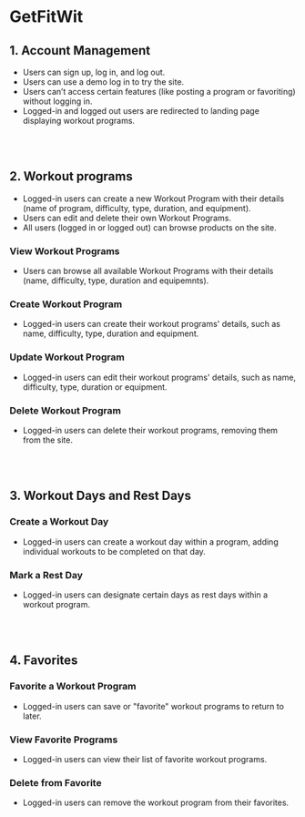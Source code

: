 # GetFitWit

## 1. Account Management

- Users can sign up, log in, and log out.
- Users can use a demo log in to try the site.
- Users can’t access certain features (like posting a program or favoriting) without logging in.
- Logged-in and logged out users are redirected to landing page displaying workout programs.

<br></br>

## 2. Workout programs

- Logged-in users can create a new Workout Program with their details (name of program, difficulty, type, duration, and equipment).
- Users can edit and delete their own Workout Programs.
- All users (logged in or logged out) can browse products on the site.

### View Workout Programs

- Users can browse all available Workout Programs with their details (name, difficulty, type, duration and equipemnts).

### Create Workout Program

- Logged-in users can create their workout programs' details, such as name, difficulty, type, duration and equipment.

### Update Workout Program

- Logged-in users can edit their workout programs' details, such as name, difficulty, type, duration or equipment.

### Delete Workout Program

- Logged-in users can delete their workout programs, removing them from the site.

<br></br>

## 3. Workout Days and Rest Days

### Create a Workout Day

- Logged-in users can create a workout day within a program, adding individual workouts to be completed on that day.

### Mark a Rest Day

- Logged-in users can designate certain days as rest days within a workout program.

<br></br>

## 4. Favorites

### Favorite a Workout Program

- Logged-in users can save or "favorite" workout programs to return to later.

### View Favorite Programs

- Logged-in users can view their list of favorite workout programs.

### Delete from Favorite

- Logged-in users can remove the workout program from their favorites.
